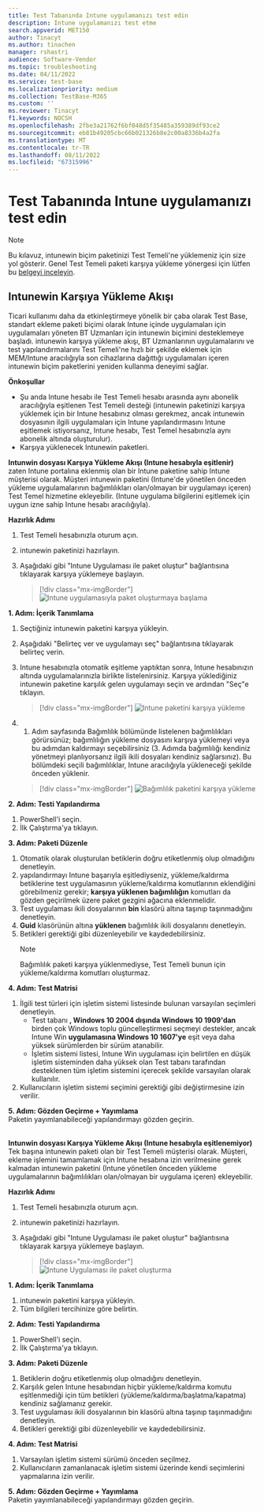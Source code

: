 ```yaml
---
title: Test Tabanında Intune uygulamanızı test edin
description: Intune uygulamanızı test etme
search.appverid: MET150
author: Tinacyt
ms.author: tinachen
manager: rshastri
audience: Software-Vendor
ms.topic: troubleshooting
ms.date: 04/11/2022
ms.service: test-base
ms.localizationpriority: medium
ms.collection: TestBase-M365
ms.custom: ''
ms.reviewer: Tinacyt
f1.keywords: NOCSH
ms.openlocfilehash: 2fbe3a21762f6bf048d5f35485a359389df93ce2
ms.sourcegitcommit: eb81b49205cbc66b021326b8e2c00a8336b4a2fa
ms.translationtype: MT
ms.contentlocale: tr-TR
ms.lasthandoff: 08/11/2022
ms.locfileid: "67315996"
---
```

# <a name="test-your-intune-application-on-test-base"></a>Test Tabanında Intune uygulamanızı test edin 
  > [!Note] 
  > Bu kılavuz, intunewin biçim paketinizi Test Temeli'ne yüklemeniz için size yol gösterir. Genel Test Temeli paketi karşıya yükleme yönergesi için lütfen bu [belgeyi inceleyin](https://microsoft.sharepoint.com/:w:/t/AzureSUVPCoreTeam/EeHQIT3qA0FKqBDWI5TzmzgBiH2Syz39o5VbY2kdugMn4A?e=Rk1KD9).

## <a name="intunewin-upload-flow"></a>Intunewin Karşıya Yükleme Akışı
Ticari kullanımı daha da etkinleştirmeye yönelik bir çaba olarak Test Base, standart ekleme paketi biçimi olarak Intune içinde uygulamaları için uygulamaları yöneten BT Uzmanları için intunewin biçimini desteklemeye başladı. intunewin karşıya yükleme akışı, BT Uzmanlarının uygulamalarını ve test yapılandırmalarını Test Temeli'ne hızlı bir şekilde eklemek için MEM/Intune aracılığıyla son cihazlarına dağıttığı uygulamaları içeren intunewin biçim paketlerini yeniden kullanma deneyimi sağlar. 

**Önkoşullar**
  - Şu anda Intune hesabı ile Test Temeli hesabı arasında aynı abonelik aracılığıyla eşitlenen Test Temeli desteği (intunewin paketinizi karşıya yüklemek için bir Intune hesabınız olması gerekmez, ancak intunewin dosyasının ilgili uygulamaları için Intune yapılandırmasını Intune eşitlemek istiyorsanız, Intune  hesabı, Test Temel hesabınızla aynı abonelik altında oluşturulur).
  - Karşıya yüklenecek Intunewin paketleri. 

**Intunwin dosyası Karşıya Yükleme Akışı (Intune hesabıyla eşitlenir)** <br/>
zaten Intune portalına eklenmiş olan bir Intune paketine sahip Intune müşterisi olarak. Müşteri intunewin paketini (Intune'de yönetilen önceden yükleme uygulamalarının bağımlılıkları olan/olmayan bir uygulamayı içeren) Test Temel hizmetine ekleyebilir. (Intune uygulama bilgilerini eşitlemek için uygun izne sahip Intune hesabı aracılığıyla).

**Hazırlık Adımı**
1. Test Temeli hesabınızla oturum açın.
2. intunewin paketinizi hazırlayın.
3. Aşağıdaki gibi "Intune Uygulaması ile paket oluştur" bağlantısına tıklayarak karşıya yüklemeye başlayın.
    
    > [!div class="mx-imgBorder"] 
    > ![Intune uygulamasıyla paket oluşturmaya başlama](Media/testintuneapplication01.png) 


**1. Adım: İçerik Tanımlama**
1. Seçtiğiniz intunewin paketini karşıya yükleyin.
2. Aşağıdaki "Belirteç ver ve uygulamayı seç" bağlantısına tıklayarak belirteç verin.
3. Intune hesabınızla otomatik eşitleme yaptıktan sonra, Intune hesabınızın altında uygulamalarınızla birlikte listelenirsiniz. Karşıya yüklediğiniz intunewin paketine karşılık gelen uygulamayı seçin ve ardından "Seç"e tıklayın.
    
    > [!div class="mx-imgBorder"] 
    > ![Intune paketini karşıya yükleme](Media/testintuneapplication02.png) 


5. 1. Adım sayfasında Bağımlılık bölümünde listelenen bağımlılıkları görürsünüz; bağımlılığın yükleme dosyasını karşıya yüklemeyi veya bu adımdan kaldırmayı seçebilirsiniz (3. Adımda bağımlılığı kendiniz yönetmeyi planlıyorsanız ilgili ikili dosyaları kendiniz sağlarsınız). Bu bölümdeki seçili bağımlılıklar, Intune aracılığıyla yükleneceği şekilde önceden yüklenir.
    
    > [!div class="mx-imgBorder"] 
    > ![Bağımlılık paketini karşıya yükleme](Media/testintuneapplication03.png) 


**2. Adım: Testi Yapılandırma**
1. PowerShell'i seçin.
2. İlk Çalıştırma'ya tıklayın.


**3. Adım: Paketi Düzenle**
1. Otomatik olarak oluşturulan betiklerin doğru etiketlenmiş olup olmadığını denetleyin.
2. yapılandırmayı Intune başarıyla eşitlediyseniz, yükleme/kaldırma betiklerine test uygulamasının yükleme/kaldırma komutlarının eklendiğini görebilmeniz gerekir; **karşıya yüklenen bağımlılığın** komutları da gözden geçirilmek üzere paket gezgini ağacına eklenmelidir.
3. Test uygulaması ikili dosyalarının **bin** klasörü altına taşınıp taşınmadığını denetleyin.
4. **Guid** klasörünün altına **yüklenen** bağımlılık ikili dosyalarını denetleyin.
5. Betikleri gerektiği gibi düzenleyebilir ve kaydedebilirsiniz.
    > [!Note] 
    > Bağımlılık paketi karşıya yüklenmediyse, Test Temeli bunun için yükleme/kaldırma komutları oluşturmaz.


**4. Adım: Test Matrisi**
1. İlgili test türleri için işletim sistemi listesinde bulunan varsayılan seçimleri denetleyin.
    - Test tabanı **, Windows 10 2004 dışında Windows 10 1909'dan** birden çok Windows toplu güncelleştirmesi seçmeyi destekler, ancak Intune Win **uygulamasına Windows 10 1607'ye** eşit veya daha yüksek sürümlerden bir sürüm atanabilir.
    - İşletim sistemi listesi, Intune Win uygulaması için belirtilen en düşük işletim sisteminden daha yüksek olan Test tabanı tarafından desteklenen tüm işletim sistemini içerecek şekilde varsayılan olarak kullanılır.
2. Kullanıcıların işletim sistemi seçimini gerektiği gibi değiştirmesine izin verilir.


**5. Adım: Gözden Geçirme + Yayımlama** <br/>
Paketin yayımlanabileceği yapılandırmayı gözden geçirin.<br/><br/>


**Intunwin dosyası Karşıya Yükleme Akışı (Intune hesabıyla eşitlenemiyor)** <br/>
Tek başına intunewin paketi olan bir Test Temeli müşterisi olarak. Müşteri, ekleme işlemini tamamlamak için Intune hesabına izin verilmesine gerek kalmadan intunewin paketini (Intune yönetilen önceden yükleme uygulamalarının bağımlılıkları olan/olmayan bir uygulama içeren) ekleyebilir.

**Hazırlık Adımı**
1. Test Temeli hesabınızla oturum açın.
2. intunewin paketinizi hazırlayın.
3. Aşağıdaki gibi "Intune Uygulaması ile paket oluştur" bağlantısına tıklayarak karşıya yüklemeye başlayın.
    
    > [!div class="mx-imgBorder"] 
    > ![Intune Uygulaması ile paket oluşturma](Media/testintuneapplication04.png) 


**1. Adım: İçerik Tanımlama**
1. intunewin paketini karşıya yükleyin.
2. Tüm bilgileri tercihinize göre belirtin.


**2. Adım: Testi Yapılandırma**
1. PowerShell'i seçin.
2. İlk Çalıştırma'ya tıklayın.


**3. Adım: Paketi Düzenle**
1. Betiklerin doğru etiketlenmiş olup olmadığını denetleyin.
2. Karşılık gelen Intune hesabından hiçbir yükleme/kaldırma komutu eşitlenmediği için tüm betikleri (yükleme/kaldırma/başlatma/kapatma) kendiniz sağlamanız gerekir.
3. Test uygulaması ikili dosyalarının bin klasörü altına taşınıp taşınmadığını denetleyin.
4. Betikleri gerektiği gibi düzenleyebilir ve kaydedebilirsiniz.


**4. Adım: Test Matrisi**
1. Varsayılan işletim sistemi sürümü önceden seçilmez.
2. Kullanıcıların zamanlanacak işletim sistemi üzerinde kendi seçimlerini yapmalarına izin verilir.


**5. Adım: Gözden Geçirme + Yayımlama** <br/>
Paketin yayımlanabileceği yapılandırmayı gözden geçirin.




